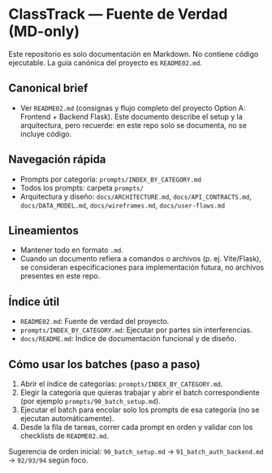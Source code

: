 # ClassTrack — Fuente de Verdad (MD-only)

Este repositorio es solo documentación en Markdown. No contiene código ejecutable. La guía canónica del proyecto es `README02.md`.

## Canonical brief
- Ver `README02.md` (consignas y flujo completo del proyecto Option A: Frontend + Backend Flask). Este documento describe el setup y la arquitectura, pero recuerde: en este repo solo se documenta, no se incluye código.

## Navegación rápida
- Prompts por categoría: `prompts/INDEX_BY_CATEGORY.md`
- Todos los prompts: carpeta `prompts/`
- Arquitectura y diseño: `docs/ARCHITECTURE.md`, `docs/API_CONTRACTS.md`, `docs/DATA_MODEL.md`, `docs/wireframes.md`, `docs/user-flows.md`

## Lineamientos
- Mantener todo en formato `.md`.
- Cuando un documento refiera a comandos o archivos (p. ej. Vite/Flask), se consideran especificaciones para implementación futura, no archivos presentes en este repo.

## Índice útil
- `README02.md`: Fuente de verdad del proyecto.
- `prompts/INDEX_BY_CATEGORY.md`: Ejecutar por partes sin interferencias.
- `docs/README.md`: Índice de documentación funcional y de diseño.

## Cómo usar los batches (paso a paso)

1. Abrir el índice de categorías: `prompts/INDEX_BY_CATEGORY.md`.
2. Elegir la categoría que quieras trabajar y abrir el batch correspondiente (por ejemplo `prompts/90_batch_setup.md`).
3. Ejecutar el batch para encolar solo los prompts de esa categoría (no se ejecutan automáticamente).
4. Desde la fila de tareas, correr cada prompt en orden y validar con los checklists de `README02.md`.

Sugerencia de orden inicial: `90_batch_setup.md` → `91_batch_auth_backend.md` → `92/93/94` según foco.
